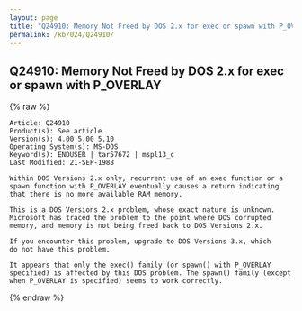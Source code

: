 ```yaml
---
layout: page
title: "Q24910: Memory Not Freed by DOS 2.x for exec or spawn with P_OVERLAY"
permalink: /kb/024/Q24910/
---
```


## Q24910: Memory Not Freed by DOS 2.x for exec or spawn with P_OVERLAY

{% raw %}

	Article: Q24910
	Product(s): See article
	Version(s): 4.00 5.00 5.10
	Operating System(s): MS-DOS
	Keyword(s): ENDUSER | tar57672 | mspl13_c
	Last Modified: 21-SEP-1988
	
	Within DOS Versions 2.x only, recurrent use of an exec function or a
	spawn function with P_OVERLAY eventually causes a return indicating
	that there is no more available RAM memory.
	
	This is a DOS Versions 2.x problem, whose exact nature is unknown.
	Microsoft has traced the problem to the point where DOS corrupted
	memory, and memory is not being freed back to DOS Versions 2.x.
	
	If you encounter this problem, upgrade to DOS Versions 3.x, which
	do not have this problem.
	
	It appears that only the exec() family (or spawn() with P_OVERLAY
	specified) is affected by this DOS problem. The spawn() family (except
	when P_OVERLAY is specified) seems to work correctly.

{% endraw %}
